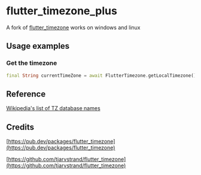 # flutter_timezone_plus

A fork of [flutter_timezone](https://github.com/tjarvstrand/flutter_timezone) works on windows and linux

## Usage examples

### Get the timezone
```dart
final String currentTimeZone = await FlutterTimezone.getLocalTimezone();
```

## Reference

[Wikipedia's list of TZ database names](https://en.wikipedia.org/wiki/List_of_tz_database_time_zones)

## Credits

[https://pub.dev/packages/flutter_timezone](https://pub.dev/packages/flutter_timezone)

[https://github.com/tjarvstrand/flutter_timezone](https://github.com/tjarvstrand/flutter_timezone)
